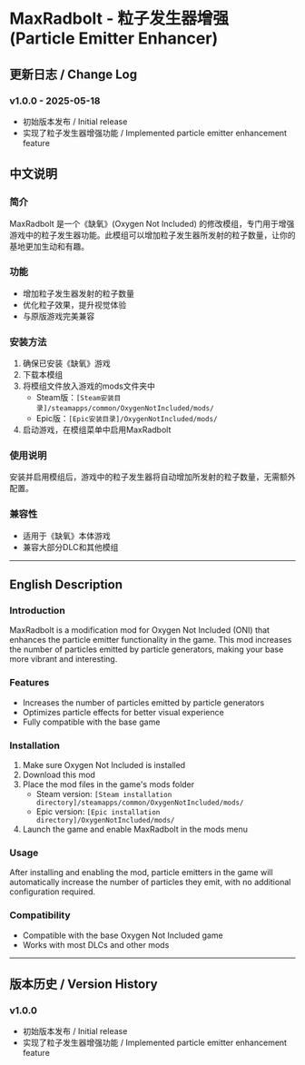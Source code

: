 # MaxRadbolt - 粒子发生器增强 (Particle Emitter Enhancer)

## 更新日志 / Change Log

### v1.0.0 - 2025-05-18
- 初始版本发布 / Initial release
- 实现了粒子发生器增强功能 / Implemented particle emitter enhancement feature


## 中文说明

### 简介
MaxRadbolt 是一个《缺氧》(Oxygen Not Included) 的修改模组，专门用于增强游戏中的粒子发生器功能。此模组可以增加粒子发生器所发射的粒子数量，让你的基地更加生动和有趣。

### 功能
- 增加粒子发生器发射的粒子数量
- 优化粒子效果，提升视觉体验
- 与原版游戏完美兼容

### 安装方法
1. 确保已安装《缺氧》游戏
2. 下载本模组
3. 将模组文件放入游戏的mods文件夹中
   - Steam版：`[Steam安装目录]/steamapps/common/OxygenNotIncluded/mods/`
   - Epic版：`[Epic安装目录]/OxygenNotIncluded/mods/`
4. 启动游戏，在模组菜单中启用MaxRadbolt

### 使用说明
安装并启用模组后，游戏中的粒子发生器将自动增加所发射的粒子数量，无需额外配置。

### 兼容性
- 适用于《缺氧》本体游戏
- 兼容大部分DLC和其他模组

---

## English Description

### Introduction
MaxRadbolt is a modification mod for Oxygen Not Included (ONI) that enhances the particle emitter functionality in the game. This mod increases the number of particles emitted by particle generators, making your base more vibrant and interesting.

### Features
- Increases the number of particles emitted by particle generators
- Optimizes particle effects for better visual experience
- Fully compatible with the base game

### Installation
1. Make sure Oxygen Not Included is installed
2. Download this mod
3. Place the mod files in the game's mods folder
   - Steam version: `[Steam installation directory]/steamapps/common/OxygenNotIncluded/mods/`
   - Epic version: `[Epic installation directory]/OxygenNotIncluded/mods/`
4. Launch the game and enable MaxRadbolt in the mods menu

### Usage
After installing and enabling the mod, particle emitters in the game will automatically increase the number of particles they emit, with no additional configuration required.

### Compatibility
- Compatible with the base Oxygen Not Included game
- Works with most DLCs and other mods

---

## 版本历史 / Version History

### v1.0.0
- 初始版本发布 / Initial release
- 实现了粒子发生器增强功能 / Implemented particle emitter enhancement feature 